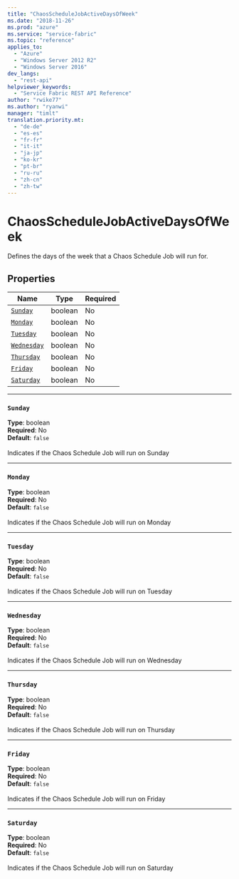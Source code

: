 ```yaml
---
title: "ChaosScheduleJobActiveDaysOfWeek"
ms.date: "2018-11-26"
ms.prod: "azure"
ms.service: "service-fabric"
ms.topic: "reference"
applies_to: 
  - "Azure"
  - "Windows Server 2012 R2"
  - "Windows Server 2016"
dev_langs: 
  - "rest-api"
helpviewer_keywords: 
  - "Service Fabric REST API Reference"
author: "rwike77"
ms.author: "ryanwi"
manager: "timlt"
translation.priority.mt: 
  - "de-de"
  - "es-es"
  - "fr-fr"
  - "it-it"
  - "ja-jp"
  - "ko-kr"
  - "pt-br"
  - "ru-ru"
  - "zh-cn"
  - "zh-tw"
---
```

# ChaosScheduleJobActiveDaysOfWeek

Defines the days of the week that a Chaos Schedule Job will run for.

## Properties
| Name | Type | Required |
| --- | --- | --- |
| [`Sunday`](#sunday) | boolean | No |
| [`Monday`](#monday) | boolean | No |
| [`Tuesday`](#tuesday) | boolean | No |
| [`Wednesday`](#wednesday) | boolean | No |
| [`Thursday`](#thursday) | boolean | No |
| [`Friday`](#friday) | boolean | No |
| [`Saturday`](#saturday) | boolean | No |

____
### `Sunday`
__Type__: boolean <br/>
__Required__: No<br/>
__Default__: `false` <br/>
<br/>
Indicates if the Chaos Schedule Job will run on Sunday

____
### `Monday`
__Type__: boolean <br/>
__Required__: No<br/>
__Default__: `false` <br/>
<br/>
Indicates if the Chaos Schedule Job will run on Monday

____
### `Tuesday`
__Type__: boolean <br/>
__Required__: No<br/>
__Default__: `false` <br/>
<br/>
Indicates if the Chaos Schedule Job will run on Tuesday

____
### `Wednesday`
__Type__: boolean <br/>
__Required__: No<br/>
__Default__: `false` <br/>
<br/>
Indicates if the Chaos Schedule Job will run on Wednesday

____
### `Thursday`
__Type__: boolean <br/>
__Required__: No<br/>
__Default__: `false` <br/>
<br/>
Indicates if the Chaos Schedule Job will run on Thursday

____
### `Friday`
__Type__: boolean <br/>
__Required__: No<br/>
__Default__: `false` <br/>
<br/>
Indicates if the Chaos Schedule Job will run on Friday

____
### `Saturday`
__Type__: boolean <br/>
__Required__: No<br/>
__Default__: `false` <br/>
<br/>
Indicates if the Chaos Schedule Job will run on Saturday
